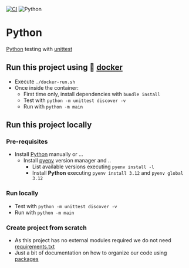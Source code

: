 [![CI](https://github.com/rogervinas/tests-everywhere/actions/workflows/python.yml/badge.svg)](https://github.com/rogervinas/tests-everywhere/actions/workflows/python.yml)
![Python](https://img.shields.io/badge/Python-3.12-blue?labelColor=black)

# Python

[Python](https://www.python.org/) testing with [unittest](https://docs.python.org/3/library/unittest.html)

## Run this project using 🐳 [docker](https://www.docker.com/)
* Execute `./docker-run.sh`
* Once inside the container:
  * First time only, install dependencies with `bundle install`
  * Test with `python -m unittest discover -v`
  * Run with `python -m main`

## Run this project locally

### Pre-requisites
* Install [Python](https://www.python.org/downloads/) manually or ...
  * Install [pyenv](https://github.com/pyenv/pyenv) version manager and ..
    * List available versions executing `pyenv install -l`
    * Install **Python** executing `pyenv install 3.12` and `pyenv global 3.12`

### Run locally
* Test with `python -m unittest discover -v`
* Run with `python -m main`

### Create project from scratch
* As this project has no external modules required we do not need [requirements.txt](https://pip.pypa.io/en/stable/reference/requirements-file-format/)
* Just a bit of documentation on how to organize our code using [packages](https://docs.python.org/3/tutorial/modules.html#packages)
